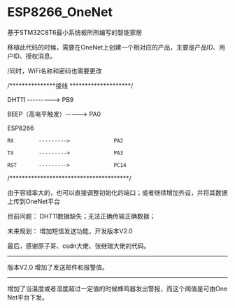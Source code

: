 # ESP8266_OneNet

基于STM32C8T6最小系统板所所编写的智能家居

移植此代码的时候，需要在OneNet上创建一个相对应的产品，主要是产品ID、用户ID、授权消息。

/同时，WiFi名称和密码也需要更改

/***************接线  ********************/

DHT11         --------->               PB9

BEEP（高电平触发）----->               PA0

  ESP8266
  
    RX        --------->              PA2
    
    TX        --------->              PA3
    
    RST       --------->              PC14
    
/***************************************/

由于容错率大的，也可以直接调整初始化的端口；或者继续增加外设，并将其数据上传到OneNet平台



目前问题：
  DHT11数据缺失；无法正确传输正确数据；
  
未来规划：
  增加短信发送功能，开发版本V2.0
  
最后，感谢原子哥、csdn大佬、张继瑞大佬的代码。


-----------------------------------------------------

版本V2.0  增加了发送邮件和报警值。

----------------------------------------------------

增加了当温度或者湿度超过一定值的时候蜂鸣器发出警报，而这个阈值是可由One Net平台下发。

